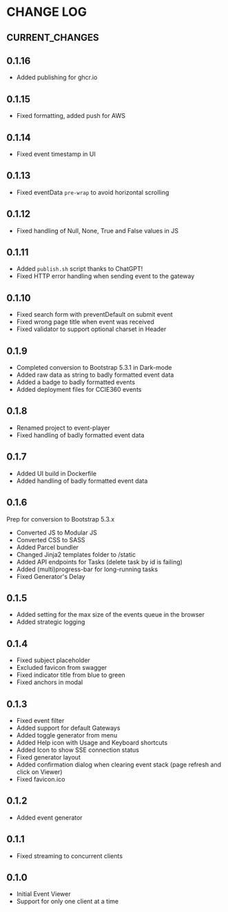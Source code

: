 # CHANGE LOG

## CURRENT_CHANGES

## 0.1.16

- Added publishing for ghcr.io

## 0.1.15

- Fixed formatting, added push for AWS

## 0.1.14

- Fixed event timestamp in UI

## 0.1.13

- Fixed eventData `pre-wrap` to avoid horizontal scrolling

## 0.1.12

- Fixed handling of Null, None, True and False values in JS

## 0.1.11

- Added `publish.sh` script thanks to ChatGPT!
- Fixed HTTP error handling when sending event to the gateway

## 0.1.10

- Fixed search form with preventDefault on submit event
- Fixed wrong page title when event was received
- Fixed validator to support optional charset in Header

## 0.1.9

- Completed conversion to Bootstrap 5.3.1 in Dark-mode
- Added raw data as string to badly formatted event data
- Added a badge to badly formatted events
- Added deployment files for CCIE360 events

## 0.1.8

- Renamed project to event-player
- Fixed handling of badly formatted event data

## 0.1.7

- Added UI build in Dockerfile
- Added handling of badly formatted event data

## 0.1.6

Prep for conversion to Bootstrap 5.3.x

- Converted JS to Modular JS
- Converted CSS to SASS
- Added Parcel bundler
- Changed Jinja2 templates folder to /static
- Added API endpoints for Tasks (delete task by id is failing)
- Added (multi)progress-bar for long-running tasks
- Fixed Generator's Delay

## 0.1.5

- Added setting for the max size of the events queue in the browser
- Added strategic logging

## 0.1.4

- Fixed subject placeholder
- Excluded favicon from swagger
- Fixed indicator title from blue to green
- Fixed anchors in modal

## 0.1.3

- Fixed event filter
- Added support for default Gateways
- Added toggle generator from menu
- Added Help icon with Usage and Keyboard shortcuts
- Added Icon to show SSE connection status
- Fixed generator layout
- Added confirmation dialog when clearing event stack (page refresh and click on Viewer)
- Fixed favicon.ico

## 0.1.2

- Added event generator

## 0.1.1

- Fixed streaming to concurrent clients

## 0.1.0

- Initial Event Viewer
- Support for only one client at a time